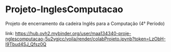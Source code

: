 # Projeto-InglesComputacao
Projeto de encerramento da cadeira Inglês para a Computação (4° Período)

link: https://hub.ovh2.mybinder.org/user/maa134340-proje-nglescomputacao-5u2vgjcc/voila/render/colabProjeto.ipynb?token=LzObH-I9Tbud4SJ_Qfsz0Q
